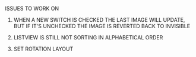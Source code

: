 ISSUES TO WORK ON

1. WHEN A NEW SWITCH IS CHECKED THE LAST IMAGE WILL UPDATE, 
BUT IF IT'S UNCHECKED THE IMAGE IS REVERTED BACK TO INVISIBLE

2. LISTVIEW IS STILL NOT SORTING IN ALPHABETICAL ORDER

6. SET ROTATION LAYOUT